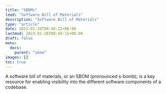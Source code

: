 ```yaml
---
title: "SBOMs"
lead: "Software Bill of Materials"
description: "Software Bill of Materials"
type: "article"
date: 2023-01-26T08:49:15+00:00
lastmod: 2023-01-26T08:49:15+00:00
draft: false
menu:
  docs:
    parent: "sbom"
images: []
toc: true
---
```


A software bill of materials, or an SBOM (pronounced s-bomb), is a key resource for enabling visibility into the different software components of a codebase. 